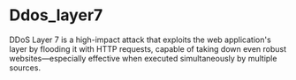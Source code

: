 # Ddos_layer7
DDoS Layer 7 is a high-impact attack that exploits the web application's layer by flooding it with HTTP requests, capable of taking down even robust websites—especially effective when executed simultaneously by multiple sources.
